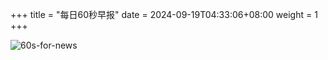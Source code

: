 +++
title = "每日60秒早报"
date = 2024-09-19T04:33:06+08:00
weight = 1
+++

![60s-for-news](/img/zaobao/zaobao.png "由 ALAPI 提供支持")
